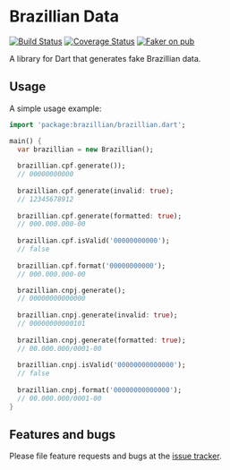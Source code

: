 # Brazillian Data
[![Build Status](https://travis-ci.org/allancarlos123/brazillian.svg?branch=master)](https://travis-ci.org/allancarlos123/brazillian)
[![Coverage Status](https://coveralls.io/repos/github/allancarlos123/brazillian/badge.svg?branch=master)](https://coveralls.io/github/allancarlos123/brazillian?branch=master)
[![Faker on pub](https://img.shields.io/pub/v/brazillian.svg)](https://pub.dartlang.org/packages/brazillian)


A library for Dart that generates fake Brazillian data.

## Usage
A simple usage example:
```dart
import 'package:brazillian/brazillian.dart';

main() {
  var brazillian = new Brazillian();
  
  brazillian.cpf.generate());
  // 00000000000
  
  brazillian.cpf.generate(invalid: true);
  // 12345678912
  
  brazillian.cpf.generate(formatted: true);
  // 000.000.000-00
  
  brazillian.cpf.isValid('00000000000');
  // false
  
  brazillian.cpf.format('00000000000');
  // 000.000.000-00

  brazillian.cnpj.generate();
  // 00000000000000
  
  brazillian.cnpj.generate(invalid: true);
  // 00000000000101
  
  brazillian.cnpj.generate(formatted: true);
  // 00.000.000/0001-00
  
  brazillian.cnpj.isValid('00000000000000');
  // false
  
  brazillian.cnpj.format('00000000000000');
  // 00.000.000/0001-00
}
```

## Features and bugs

Please file feature requests and bugs at the [issue tracker][tracker].

[tracker]: https://github.com/allancarlos123/brazillian/issues
